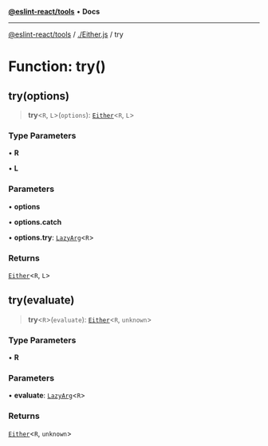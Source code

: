 [**@eslint-react/tools**](../../README.md) • **Docs**

***

[@eslint-react/tools](../../README.md) / [./Either.js](../README.md) / try

# Function: try()

## try(options)

> **try**\<`R`, `L`\>(`options`): [`Either`](../type-aliases/Either.md)\<`R`, `L`\>

### Type Parameters

• **R**

• **L**

### Parameters

• **options**

• **options.catch**

• **options.try**: [`LazyArg`](../../namespaces/F/interfaces/LazyArg.md)\<`R`\>

### Returns

[`Either`](../type-aliases/Either.md)\<`R`, `L`\>

## try(evaluate)

> **try**\<`R`\>(`evaluate`): [`Either`](../type-aliases/Either.md)\<`R`, `unknown`\>

### Type Parameters

• **R**

### Parameters

• **evaluate**: [`LazyArg`](../../namespaces/F/interfaces/LazyArg.md)\<`R`\>

### Returns

[`Either`](../type-aliases/Either.md)\<`R`, `unknown`\>
